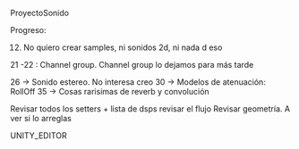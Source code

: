 ProyectoSonido

Progreso:

12. No quiero crear samples, ni sonidos 2d, ni nada d eso

21 -22 : Channel group. 
Channel group lo dejamos para más tarde

26 -> Sonido estereo. No interesa creo
30 -> Modelos de atenuación: RollOff
35 -> Cosas rarisimas de reverb y convolución

Revisar todos los setters + lista de dsps
revisar el flujo
Revisar geometría. A ver si lo arreglas


UNITY_EDITOR
